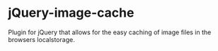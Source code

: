 jQuery-image-cache
==================

Plugin for jQuery that allows for the easy caching of image files in the browsers localstorage.
